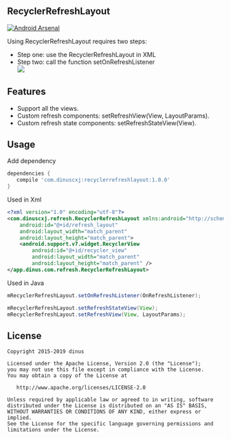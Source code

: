 
## RecyclerRefreshLayout
[![Android Arsenal](https://img.shields.io/badge/Android%20Arsenal-RecyclerRefreshLayout-green.svg?style=true)](https://android-arsenal.com/details/1/3383)

Using RecyclerRefreshLayout requires two steps:<br/>
* Step one: use the RecyclerRefreshLayout in XML<br/>
* Step two: call the function setOnRefreshListener<br/>
![](https://raw.githubusercontent.com/dinuscxj/RecyclerRefreshLayout/master/Preview/RecyclerRefreshLayout.gif?width=300)<br/>

## Features
 * Support all the views.
 * Custom refresh components: setRefreshView(View, LayoutParams).
 * Custom refresh state components: setRefreshStateView(View).

## Usage
 Add dependency
 ```gradle
 dependencies {
    compile 'com.dinuscxj:recyclerrefreshlayout:1.0.0'
 }
 ```

 Used in Xml
 ``` xml
 <?xml version="1.0" encoding="utf-8"?>
 <com.dinuscxj.refresh.RecyclerRefreshLayout xmlns:android="http://schemas.android.com/apk/res/android"
     android:id="@+id/refresh_layout"
     android:layout_width="match_parent"
     android:layout_height="match_parent">
     <android.support.v7.widget.RecyclerView
         android:id="@+id/recycler_view"
         android:layout_width="match_parent"
         android:layout_height="match_parent" />
 </app.dinus.com.refresh.RecyclerRefreshLayout>
 ```

 Used in Java
 ```java
 mRecyclerRefreshLayout.setOnRefreshListener(OnRefreshListener);
 ```

 ```java 
 mRecyclerRefreshLayout.setRefreshStateView(View);
 mRecyclerRefreshLayout.setRefreshView(View, LayoutParams);
 ```
## License
    Copyright 2015-2019 dinus

    Licensed under the Apache License, Version 2.0 (the "License");
    you may not use this file except in compliance with the License.
    You may obtain a copy of the License at

       http://www.apache.org/licenses/LICENSE-2.0

    Unless required by applicable law or agreed to in writing, software
    distributed under the License is distributed on an "AS IS" BASIS,
    WITHOUT WARRANTIES OR CONDITIONS OF ANY KIND, either express or implied.
    See the License for the specific language governing permissions and
    limitations under the License.

